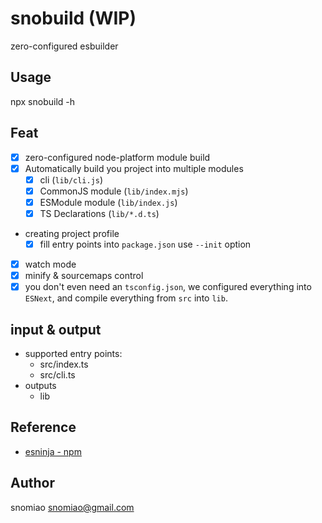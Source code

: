 # snobuild (WIP)

zero-configured esbuilder

## Usage

npx snobuild -h

## Feat

- [x] zero-configured node-platform module build
- [x] Automatically build you project into multiple modules
  - [x] cli (`lib/cli.js`)
  - [x] CommonJS module (`lib/index.mjs`)
  - [x] ESModule module (`lib/index.js`)
  - [x] TS Declarations (`lib/*.d.ts`)
- creating project profile
  - [x] fill entry points into `package.json` use `--init` option
- [x] watch mode
- [x] minify & sourcemaps control
- [x] you don't even need an `tsconfig.json`, we configured everything into `ESNext`, and compile everything from `src` into `lib`.

## input & output

- supported entry points:
  - src/index.ts
  - src/cli.ts
- outputs
  - lib

## Reference

- [esninja - npm](https://www.npmjs.com/package/esninja)

## Author

snomiao <snomiao@gmail.com>
